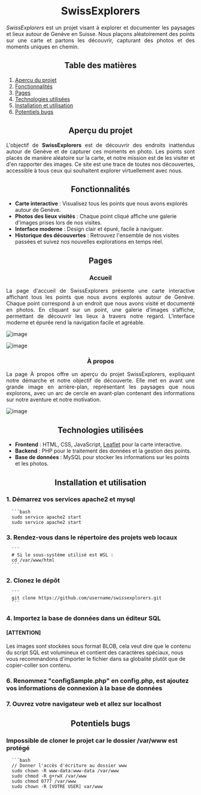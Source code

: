 <h1 align="center">SwissExplorers</h1>

<p align="justify"><em>SwissExplorers</em> est un projet visant à explorer et documenter les paysages et lieux autour de Genève en Suisse. Nous plaçons aléatoirement des points sur une carte et partons les découvrir, capturant des photos et des moments uniques en chemin.</p>

<h2 align="center">Table des matières</h2>

1. [Aperçu du projet](#aperçu-du-projet)
2. [Fonctionnalités](#fonctionnalités)
3. [Pages](#pages)
4. [Technologies utilisées](#technologies-utilisées)
5. [Installation et utilisation](#installation-et-utilisation)
6. [Potentiels bugs](#potentiels-bugs)

<h2 align="center">Aperçu du projet</h2>

<p align="justify">L'objectif de <strong>SwissExplorers</strong> est de découvrir des endroits inattendus autour de Genève et de capturer ces moments en photo. Les points sont placés de manière aléatoire sur la carte, et notre mission est de les visiter et d'en rapporter des images. Ce site est une trace de toutes nos découvertes, accessible à tous ceux qui souhaitent explorer virtuellement avec nous.</p>

<h2 align="center">Fonctionnalités</h2>

- **Carte interactive** : Visualisez tous les points que nous avons explorés autour de Genève.
- **Photos des lieux visités** : Chaque point cliqué affiche une galerie d'images prises lors de nos visites.
- **Interface moderne** : Design clair et épuré, facile à naviguer.
- **Historique des découvertes** : Retrouvez l'ensemble de nos visites passées et suivez nos nouvelles explorations en temps réel.

<h2 align="center">Pages</h2>
<h3 align="center">Accueil</h3>
<p align="justify">La page d'accueil de SwissExplorers présente une carte interactive affichant tous les points que nous avons explorés autour de Genève. Chaque point correspond à un endroit que nous avons visité et documenté en photos. En cliquant sur un point, une galerie d’images s’affiche, permettant de découvrir les lieux à travers notre regard. L’interface moderne et épurée rend la navigation facile et agréable.</p>

![image](https://github.com/user-attachments/assets/fa017289-1ac8-4722-8f38-79a9a7db68ef)

![image](https://github.com/user-attachments/assets/af786df3-1f3c-4d06-ae4b-c03f0622b2cf)


<h3 align="center">À propos</h3>

<p align="justify">La page À propos offre un aperçu du projet SwissExplorers, expliquant notre démarche et notre objectif de découverte. Elle met en avant une grande image en arrière-plan, représentant les paysages que nous explorons, avec un arc de cercle en avant-plan contenant des informations sur notre aventure et notre motivation.</p>

![image](https://github.com/user-attachments/assets/abf60c5e-71de-44d0-9bfc-1a72020b98a5)

<h2 align="center">Technologies utilisées</h2>

- **Frontend** : HTML, CSS, JavaScript, [Leaflet](https://leafletjs.com/) pour la carte interactive.
- **Backend** : PHP pour le traitement des données et la gestion des points.
- **Base de données** : MySQL pour stocker les informations sur les points et les photos.

<h2 align="center">Installation et utilisation</h2>

<h3>1. Démarrez vos services apache2 et mysql</h3>

      ```bash
      sudo service apache2 start
      sudo service apache2 start

<h3>3. Rendez-vous dans le répertoire des projets web locaux</h3>

      ```
      # Si le sous-système utilisé est WSL :
      cd /var/www/html
      ```

<h3>2. Clonez le dépôt</h3>
      
      ```
      git clone https://github.com/username/swissexplorers.git
      ```

<h3>4. Importez la base de données dans un éditeur SQL</h3>
   <strong><h4>[ATTENTION]</h4></strong> Les images sont stockées sous format BLOB, cela veut dire que le contenu du script SQL est volumineux et contient des caractères spéciaux, nous vous recommandons d'importer le fichier dans sa globalité plutôt que de copier-coller son contenu.

<h3>6. Renommez "configSample.php" en config.php, est ajoutez vos informations de connexion à la base de données</h3>

<h3>7. Ouvrez votre navigateur web et allez sur localhost</h3>

<h2 align="center">Potentiels bugs</h2>
<h3>Impossible de cloner le projet car le dossier /var/www est protégé</h3>
      
      ```bash
      // Donner l'accès d'écriture au dossier www
      sudo chown -R www-data:www-data /var/www
      sudo chmod -R g+rwX /var/www
      sudo chmod 0777 /var/www
      sudo chown -R [VOTRE USER] var/www



